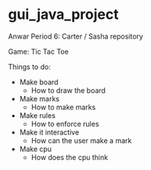 # gui_java_project
Anwar Period 6: Carter / Sasha repository

Game: Tic Tac Toe

Things to do:
  - Make board
      - How to draw the board
  - Make marks
      - How to make marks
  - Make rules
      - How to enforce rules
  - Make it interactive
      - How can the user make a mark
  - Make cpu
      - How does the cpu think
 
